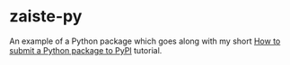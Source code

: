 # zaiste-py

An example of a Python package which goes along with my short [How to submit a Python package to PyPI][1] tutorial.

[1]: http://zaiste.net/2015/06/how_to_submit_a_python_package_to_pypi/